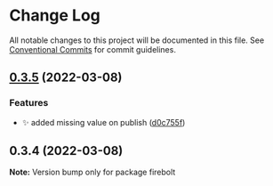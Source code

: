 # Change Log

All notable changes to this project will be documented in this file.
See [Conventional Commits](https://conventionalcommits.org) for commit guidelines.

## [0.3.5](https://github.com/IQ-tech/firebolt/compare/v0.3.3...v0.3.5) (2022-03-08)


### Features

* ✨ added missing value on publish ([d0c755f](https://github.com/IQ-tech/firebolt/commit/d0c755f8c2123a00867f9f413d3ee627bff26cf3))





## 0.3.4 (2022-03-08)

**Note:** Version bump only for package firebolt
